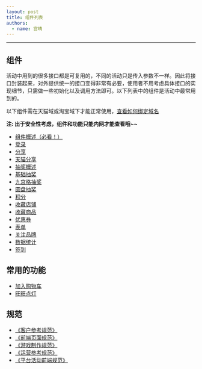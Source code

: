 ```yaml
---
layout: post
title: 组件列表
authors:
  - name: 宫晴
---
```


---


## 组件

活动中用到的很多接口都是可复用的，不同的活动只是传入参数不一样。因此将接口封装起来，对外提供统一的接口变得非常有必要，使用者不用考虑具体接口的实现细节，只需做一些初始化以及调用方法即可。以下列表中的组件是活动中最常用到的。

以下组件需在天猫域或淘宝域下才能正常使用，[查看如何绑定域名](http://thx.github.io/activity/standard-flash/#toc_1)

**注: 出于安全性考虑，组件和功能只能内网才能查看哦~~**

+ [组件概述（必看！）](http://thx.taobao.org/vegas/activity/component-index/)
+ [登录](http://thx.taobao.org/vegas/activity/component-login/)
+ [分享](http://thx.taobao.org/vegas/activity/component-share/)
+ [天猫分享](http://thx.taobao.org/vegas/activity/component-share-tmall/)
+ [抽奖概述](http://thx.taobao.org/vegas/activity/component-lotterylist/)
+ [基础抽奖](http://thx.taobao.org/vegas/activity/component-lottery/)
+ [九宫格抽奖](http://thx.taobao.org/vegas/activity/component-lotterynine/)
+ [圆盘抽奖](http://thx.taobao.org/vegas/activity/component-lotterycircle/)
+ [积分](http://thx.taobao.org/vegas/activity/component-score/)
+ [收藏店铺](http://thx.taobao.org/vegas/activity/component-store/)
+ [收藏商品](http://thx.taobao.org/vegas/activity/component-storeGood/)
+ [优惠券](http://thx.taobao.org/vegas/activity/component-coupon/)
+ [表单](http://thx.taobao.org/vegas/activity/component-form/)
+ [关注品牌](http://thx.taobao.org/vegas/activity/component-brand/)
+ [数据统计](http://thx.taobao.org/vegas/activity/component-log/)
+ [签到](http://thx.taobao.org/vegas/activity/component-signin/)

## 常用的功能

+ [加入购物车](http://thx.taobao.org/vegas/activity/component-cart/)
+ [旺旺点灯](http://thx.taobao.org/vegas/activity/component-ww/)


## 规范
+ [《客户参考规范》](http://thx.github.io/activity/standard-client/)
+ [《前端页面规范》](http://thx.github.io/activity/standard-fed/)
+ [《游戏制作规范》](http://thx.github.io/activity/standard-flash/)
+ [《运营参考规范》](http://thx.github.io/activity/standard-operate/)
+ [《平台活动前端规范》](http://thx.github.io/activity/standard-platform-fed/)
